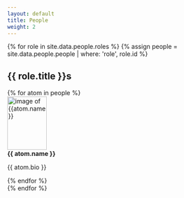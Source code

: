 ```yaml
---
layout: default
title: People 
weight: 2
---
```





{% for role in site.data.people.roles %} 
{% assign people = site.data.people.people | where: 'role', role.id %}
<h2> {{ role.title }}s </h2>
<div class="flex-container">
{% for atom in people  %}
<div class="flex-item"> 

<div class="flex-container"> 
<div class="flex-item" style="flex:35%"> 
<img src="{{site.baseurl}}{{atom.img}}" alt = "image of {{atom.name}}" style="width:90px;height:122px;">
</div>
<div class="flex-item" style="flex:55%"> 
<strong> {{ atom.name }} </strong>

<p> {{ atom.bio }} </p> 
</div>
</div>

</div>
{% endfor %}
</div>
{% endfor %}

